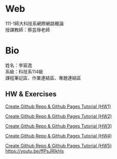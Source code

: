 # Web
111-1師大科技系網際網路概論  
授課教師：蔡芸琤老師

# Bio
姓名：李宸逸  
系級：科技系114級  
課程筆記區、作業連結區、專題連結區  


## HW & Exercises    
[Create Github Repo & Github Pages Tutorial (HW1)](https://youtu.be/UdT5CSLNrEg)

[Create Github Repo & Github Pages Tutorial (HW2)](https://youtu.be/DLpWUXMMPbY)

[Create Github Repo & Github Pages Tutorial (HW3)](https://youtu.be/7PXUy2Yb6l4)

[Create Github Repo & Github Pages Tutorial (HW4)](https://youtu.be/E1TmRdpukX8)

[Create Github Repo & Github Pages Tutorial (HW5)](https://youtu.be/8luYkro90Ms)
https://youtu.be/ffPsJRlkhls

